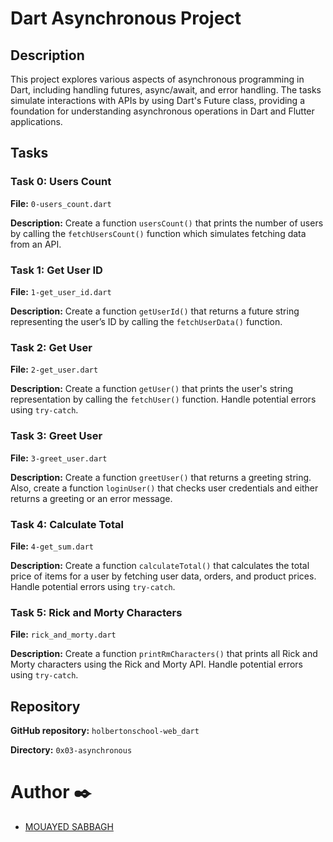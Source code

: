 # Dart Asynchronous Project

## Description

This project explores various aspects of asynchronous programming in Dart, including handling futures, async/await, and error handling. The tasks simulate interactions with APIs by using Dart's Future class, providing a foundation for understanding asynchronous operations in Dart and Flutter applications.

## Tasks

### Task 0: Users Count

**File:** `0-users_count.dart`

**Description:** 
Create a function `usersCount()` that prints the number of users by calling the `fetchUsersCount()` function which simulates fetching data from an API.

### Task 1: Get User ID

**File:** `1-get_user_id.dart`

**Description:** 
Create a function `getUserId()` that returns a future string representing the user’s ID by calling the `fetchUserData()` function.

### Task 2: Get User

**File:** `2-get_user.dart`

**Description:** 
Create a function `getUser()` that prints the user's string representation by calling the `fetchUser()` function. Handle potential errors using `try-catch`.

### Task 3: Greet User

**File:** `3-greet_user.dart`

**Description:** 
Create a function `greetUser()` that returns a greeting string. Also, create a function `loginUser()` that checks user credentials and either returns a greeting or an error message.

### Task 4: Calculate Total

**File:** `4-get_sum.dart`

**Description:** 
Create a function `calculateTotal()` that calculates the total price of items for a user by fetching user data, orders, and product prices. Handle potential errors using `try-catch`.

### Task 5: Rick and Morty Characters

**File:** `rick_and_morty.dart`

**Description:** 
Create a function `printRmCharacters()` that prints all Rick and Morty characters using the Rick and Morty API. Handle potential errors using `try-catch`.

## Repository

**GitHub repository:** `holbertonschool-web_dart`

**Directory:** `0x03-asynchronous`


# Author ✒️
- [MOUAYED SABBAGH](https://github.com/MOUAYEDSB)
